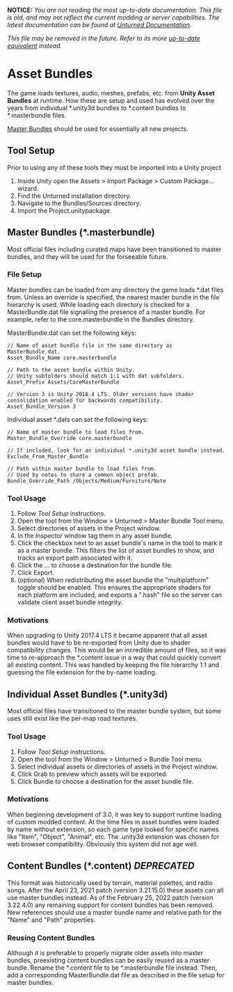 **NOTICE:** *You are not reading the most up-to-date documentation. This file is old, and may not reflect the current modding or server capabilities. The latest documentation can be found at [Unturned Documentation](https://docs.smartlydressedgames.com/).*

*This file may be removed in the future. Refer to its more [up-to-date equivalent](https://docs.smartlydressedgames.com/en/stable/assets/asset-bundles.html) instead.*

Asset Bundles
=============

The game loads textures, audio, meshes, prefabs, etc. from **Unity Asset Bundles** at runtime. How these are setup and used has evolved over the years from individual *.unity3d bundles to *.content bundles to *.masterbundle files.

[Master Bundles](#master-bundles) should be used for essentially all new projects.

Tool Setup
----------

Prior to using any of these tools they must be imported into a Unity project

1. Inside Unity open the Assets > Import Package > Custom Package... wizard.
1. Find the Unturned installation directory.
3. Navigate to the Bundles/Sources directory.
4. Import the Project.unitypackage.

Master Bundles (\*.masterbundle)
--------------------------------

Most official files including curated maps have been transitioned to master bundles, and they will be used for the forseeable future.

### File Setup

Master bundles can be loaded from any directory the game loads *.dat files from. Unless an override is specified, the nearest master bundle in the file hierarchy is used. While loading each directory is checked for a MasterBundle.dat file signalling the presence of a master bundle. For example, refer to the core.masterbundle in the Bundles directory.

MasterBundle.dat can set the following keys:

	// Name of asset bundle file in the same directory as MasterBundle.dat.
	Asset_Bundle_Name core.masterbundle

	// Path to the asset bundle within Unity.
	// Unity subfolders should match 1:1 with dat subfolders.
	Asset_Prefix Assets/CoreMasterBundle

	// Version 3 is Unity 2018.4 LTS. Older versions have shader consolidation enabled for backwards compatibility.
	Asset_Bundle_Version 3

Individual asset \*.dats can set the following keys:

	// Name of master bundle to load files from.
	Master_Bundle_Override core.masterbundle

	// If included, look for an individual *.unity3d asset bundle instead.
	Exclude_From_Master_Bundle

	// Path within master bundle to load files from.
	// Used by notes to share a common object prefab.
	Bundle_Override_Path /Objects/Medium/Furniture/Note

### Tool Usage

1. Follow _Tool Setup_ instructions.
2. Open the tool from the Window > Unturned > Master Bundle Tool menu.
3. Select directories of assets in the Project window.
4. In the Inspector window tag them in any asset bundle.
5. Click the checkbox next to an asset bundle's name in the tool to mark it as a master bundle. This filters the list of asset bundles to show, and tracks an export path associated with it.
6. Click the ... to choose a destination for the bundle file.
7. Click Export.
8. (optional) When redistributing the asset bundle the "multiplatform" toggle should be enabled. This ensures the appropriate shaders for each platform are included, and exports a ".hash" file so the server can validate client asset bundle integrity.

### Motivations

When upgrading to Unity 2017.4 LTS it became apparent that all asset bundles would have to be re-exported from Unity due to shader compatibility changes. This would be an incredible amount of files, so it was time to re-approach the \*.content issue in a way that could quickly convert all existing content. This was handled by keeping the file hierarchy 1:1 and guessing the file extension for the by-name loading.

Individual Asset Bundles (\*.unity3d)
-------------------------------------

Most official files have transitioned to the master bundle system, but some uses still exist like the per-map road textures.

### Tool Usage

1. Follow _Tool Setup_ instructions.
2. Open the tool from the Window > Unturned > Bundle Tool menu.
3. Select individual assets or directories of assets in the Project window.
4. Click Grab to preview which assets will be exported.
5. Click Bundle to choose a destination for the asset bundle file.

### Motivations

When beginning development of 3.0, it was key to support runtime loading of custom modded content. At the time files in asset bundles were loaded by name without extension, so each game type looked for specific names like "Item", "Object", "Animal", etc. The .unity3d extension was chosen for web browser compatibility. Obviously this system did not age well.

Content Bundles (\*.content) *DEPRECATED*
-----------------------------------------

This format was historically used by terrain, material palettes, and radio songs. After the April 23, 2021 patch (version 3.21.15.0) these assets can all use master bundles instead. As of the February 25, 2022 patch (version 3.22.4.0) any remaining support for content bundles has been removed. New references should use a master bundle name and relative path for the "Name" and "Path" properties.

### Reusing Content Bundles

Although it is preferable to properly migrate older assets into master bundles, preexisting content bundles can be easily reused as a master bundle. Rename the *.content file to be *.masterbundle file instead. Then, add a corresponding MasterBundle.dat file as described in the file setup for master bundles.
